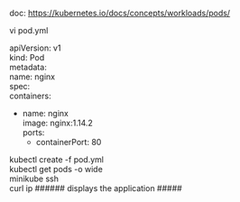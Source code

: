 doc: https://kubernetes.io/docs/concepts/workloads/pods/  

vi pod.yml  

apiVersion: v1  
kind: Pod  
metadata:  
  name: nginx  
spec:  
  containers:  
  - name: nginx  
    image: nginx:1.14.2  
    ports:  
    - containerPort: 80  

kubectl create -f pod.yml  
kubectl get pods -o wide  
minikube ssh  
curl ip ###### displays the application #####  
